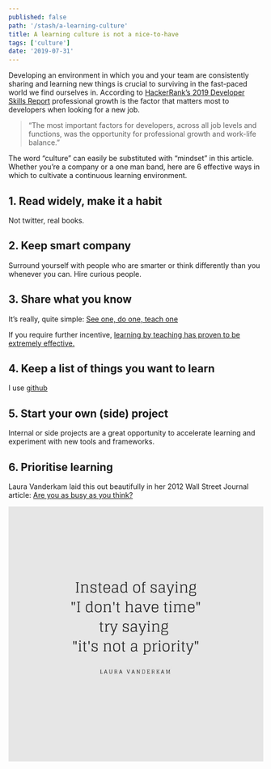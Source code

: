 ```yaml
---
published: false
path: '/stash/a-learning-culture'
title: A learning culture is not a nice-to-have
tags: ['culture']
date: '2019-07-31'
---
```


Developing an environment in which you and your team are consistently sharing and learning new things is crucial to surviving in the fast-paced world we find ourselves in. According to [HackerRank’s 2019 Developer Skills Report](http://hr.gs/frmlyn) professional growth is the factor that matters most to developers when looking for a new job.

> “The most important factors for developers, across all job levels and functions, was the opportunity for professional growth and work-life balance.”

The word “culture” can easily be substituted with “mindset” in this article. Whether you’re a company or a one man band, here are 6 effective ways in which to cultivate a continuous learning environment.

## 1. Read widely, make it a habit

Not twitter, real books.

## 2. Keep smart company

Surround yourself with people who are smarter or think differently than you whenever you can. Hire curious people.

## 3. Share what you know

It’s really, quite simple: [See one, do one, teach one](https://pjrvs.com/doone/)

If you require further incentive, [learning by teaching has proven to be extremely effective.](https://digest.bps.org.uk/2018/05/04/learning-by-teaching-others-is-extremely-effective-a-new-study-tested-a-key-reason-why/)

## 4. Keep a list of things you want to learn

I use [github](https://github.com/tinavanschelt/lifelong-learning/)

## 5. Start your own (side) project

Internal or side projects are a great opportunity to accelerate learning and experiment with new tools and frameworks.

## 6. Prioritise learning

Laura Vanderkam laid this out beautifully in her 2012 Wall Street Journal article: [Are you as busy as you think?](https://lauravanderkam.com/2012/06/busy-think-2/)

![Laura Vanderkam Quote](./priority-laura-vanderkam.jpg)
